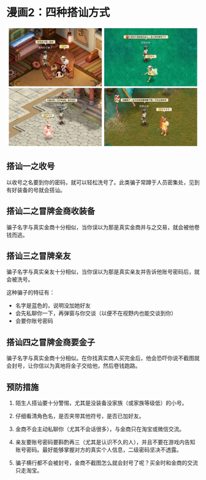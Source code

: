 # 漫画2：四种搭讪方式

![](/static/images/antifraud/2.jpg)

## 搭讪一之收号

以收号之名要到你的密码，就可以轻松洗号了。此类骗子常蹲于人员密集处，见到有好装备的号就会搭讪。

## 搭讪二之冒牌金商收装备

骗子名字与真实金商十分相似，当你误以为那是真实金商并与之交易，就会被他卷钱而逃。

## 搭讪三之冒牌亲友

骗子名字与真实亲友十分相似，当你误以为那是真实亲友并告诉他账号密码后，就会被洗号。

这种骗子的特征有：

* 名字是蓝色的，说明没加她好友
* 会先私聊你一下，再弹窗与你交谈（以便不在视野内也能交谈到你）
* 会要你账号密码

## 搭讪四之冒牌金商要金子

骗子名字与真实金商十分相似。在你找真实商人买完金后，他会恐吓你说不截图就会封号，让你信以为真地将金子交给他，然后卷钱跑路。

## 预防措施

1. 陌生人搭讪要十分警惕，尤其是没装备没家族（或家族等级低）的小号。

2. 仔细看清角色名，是否夹带其他符号，是否已加好友。
3. 金商不会主动私聊你（尤其不会话很多），与金商只在淘宝或微信交流。
4. 亲友要账号密码要斟酌再三（尤其是认识不久的人），并且不要在游戏内告知账号密码。最好能够掌握对方的真实个人信息，二级密码坚决不透露。
5. 骗子横行都不会被封号，金商不截图怎么就会封号了呢？买金时和金商的交流只走淘宝。